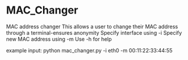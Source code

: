 # MAC_Changer
MAC address changer
This allows a user to change their MAC address through a terminal-ensures anonymity
Specify interface using -i
Specify new MAC address using -m
Use -h for help

example input:
python mac_changer.py -i eth0 -m 00:11:22:33:44:55
